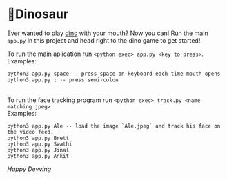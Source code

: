 # 🦖Dinosaur

Ever wanted to play [dino](https://chrome://dino) with your mouth? Now you can!
Run the main `app.py` in this project and head right to the dino game to get started!


To run the main aplication run `<python exec> app.py <key to press>`.
\
Examples:
```
python3 app.py space -- press space on keyboard each time mouth opens
python3 app.py ; -- press semi-colon
```
\
To run the face tracking program run `<python exec> track.py <name matching jpeg>`
\
Examples:
```
python3 app.py Ale -- load the image `Ale.jpeg` and track his face on the video feed.
python3 app.py Brett
python3 app.py Swathi
python3 app.py Jinal
python3 app.py Ankit
```

*Happy Devving*
